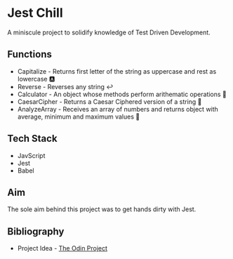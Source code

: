 # Jest Chill

A miniscule project to solidify knowledge of Test Driven Development.

## Functions

- Capitalize - Returns first letter of the string as uppercase and rest as lowercase 🅰️
- Reverse - Reverses any string ↩️
- Calculator - An object whose methods perform arithematic operations 🧮
- CaesarCipher - Returns a Caesar Ciphered version of a string 🔐
- AnalyzeArray - Receives an array of numbers and returns object with average, minimum and maximum values 🔢

## Tech Stack

- JavScript
- Jest
- Babel

## Aim

The sole aim behind this project was to get hands dirty with Jest.

## Bibliography

- Project Idea - [The Odin Project](https://www.theodinproject.com/lessons/node-path-javascript-testing-practice)
